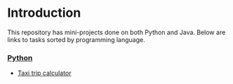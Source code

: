 # Introduction

This repository has mini-projects done on both Python and Java. Below are links to tasks sorted by programming language.

### <ins>Python

* [Taxi trip calculator](Python/Taxi/README.md)